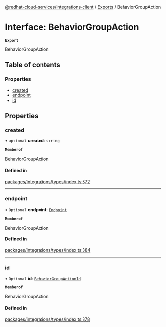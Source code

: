 [@redhat-cloud-services/integrations-client](../README.md) / [Exports](../modules.md) / BehaviorGroupAction

# Interface: BehaviorGroupAction

**`Export`**

BehaviorGroupAction

## Table of contents

### Properties

- [created](BehaviorGroupAction.md#created)
- [endpoint](BehaviorGroupAction.md#endpoint)
- [id](BehaviorGroupAction.md#id)

## Properties

### created

• `Optional` **created**: `string`

**`Memberof`**

BehaviorGroupAction

#### Defined in

[packages/integrations/types/index.ts:372](https://github.com/RedHatInsights/javascript-clients/blob/main/packages/integrations/types/index.ts#L372)

___

### endpoint

• `Optional` **endpoint**: [`Endpoint`](Endpoint.md)

**`Memberof`**

BehaviorGroupAction

#### Defined in

[packages/integrations/types/index.ts:384](https://github.com/RedHatInsights/javascript-clients/blob/main/packages/integrations/types/index.ts#L384)

___

### id

• `Optional` **id**: [`BehaviorGroupActionId`](BehaviorGroupActionId.md)

**`Memberof`**

BehaviorGroupAction

#### Defined in

[packages/integrations/types/index.ts:378](https://github.com/RedHatInsights/javascript-clients/blob/main/packages/integrations/types/index.ts#L378)
